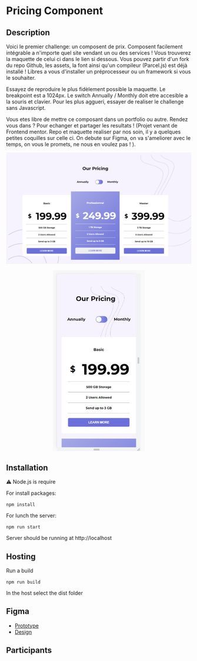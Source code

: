 # Pricing Component

## Description
Voici le premier challenge: un composent de prix. Composent facilement intégrable a n'importe quel site vendant un ou des services ! 
Vous trouverez la maquette de celui ci dans le lien si dessous. Vous pouvez partir d'un fork du repo Github, les assets, la font ainsi qu'un compileur (Parcel.js) est déjà installé ! 
Libres a vous d'installer un préprocesseur ou un framework si vous le souhaiter. 

Essayez de reproduire le plus fidèlement possible la maquette. Le breakpoint est a 1024px. 
Le switch Annually / Monthly doit etre accesible a la souris et clavier. 
Pour les plus aggueri, essayer de realiser le challenge sans Javascript. 

Vous etes libre de mettre ce composant dans un portfolio ou autre. 
Rendez vous dans ? Pour echanger et partager les resultats ! 
(Projet venant de Frontend mentor. Repo et maquette realiser par nos soin, il y a quelques petites coquilles sur celle ci. On debute sur Figma, on va s'ameliorer avec le temps, on vous le promets, ne nous en voulez pas ! ).

![desktop](./src/images/capture_desktop.png)
<p align="center">
<img src="./src/images/capture_mobile.png" width= "250px"></p>

## Installation 
⚠️ Node.js is require 

For install packages:
```
npm install 
```

For lunch the server:
```
npm run start
```
Server should be running at http://localhost


## Hosting
Run a build
```
npm run build
```
In the host select the dist folder


## Figma
- [Prototype](https://www.figma.com/proto/IaAGuWoX2w26vKjfdCcgdq/Component?page-id=0%3A1&node-id=14%3A225&scaling=min-zoom&starting-point-node-id=14%3A225&show-proto-sidebar=1)
- [Design](https://www.figma.com/file/IaAGuWoX2w26vKjfdCcgdq/Component?node-id=0%3A1)

## Participants
